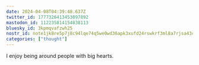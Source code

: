 ```yaml
---
date: 2024-04-08T04:39:48.637Z
twitter_id: 1777326413453897892
mastodon_id: 112235814154838113
bluesky_id: 3kpmqvafzwh25
nostr_id: note1jk8re5p7j8c94lqe74q5we0wd36apk3xufd24rswkrf3ml8a7rjsa43cu9
categories: ["thought"]
---
```

I enjoy being around people with big hearts.
